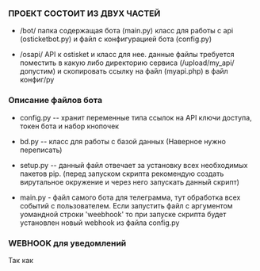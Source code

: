 ### ПРОЕКТ СОСТОИТ ИЗ ДВУХ ЧАСТЕЙ

* /bot/
папка содержащая бота (main.py) класс для работы с api (osticketbot.py)
и файл с конфигурацией бота (config.py)

* /osapi/
API к ostisket и класс для нее. данные файлы требуется поместить в какую либо директорию сервиса (/upload/my_api/ допустим)
и скопировать ссылку на файл (myapi.php) в файл конфиг/py

### Описание файлов бота
* config.py -- хранит переменные типа ссылок на API ключи доступа, токен бота и набор кнопочек

* bd.py -- класс для работы с базой данных (Наверное нужно переписать)

* setup.py -- данный файл отвечает за установку всех необходимых пакетов pip.
(перед запуском скрипта рекомендую создать вирутальное окружение и через него запускать данный скрипт)

* main.py - файл самого бота для телеграмма, тут обработка всех событий с пользователем. Если запустить файл с аргументом
уомандной строки 'weebhook' то при запуске скрипта будет установлен новый webhook из файла config.py


### WEBHOOK для уведомлений
Так как 